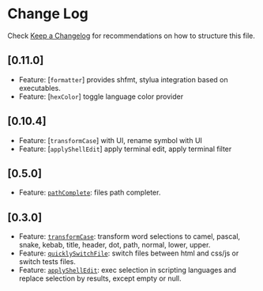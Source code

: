 # Change Log

Check [Keep a Changelog](http://keepachangelog.com/) for recommendations on how to structure this file.

## [0.11.0]

- Feature: [`formatter`] provides shfmt, stylua integration based on executables.
- Feature: [`hexColor`] toggle language color provider

## [0.10.4]

- Feature: [`transformCase`] with UI, rename symbol with UI
- Feature: [`applyShellEdit`] apply terminal edit, apply terminal filter

## [0.5.0]

- Feature: [`pathComplete`](./src/pathComplete.ts): files path completer.

## [0.3.0]

- Feature: [`transformCase`](./src/transformCase.ts): transform word selections to camel, pascal, snake, kebab, title, header, dot, path, normal, lower, upper.
- Feature: [`quicklySwitchFile`](./src/quicklySwitchFile.ts): switch files between html and css/js or switch tests files.
- Feature: [`applyShellEdit`](./src/applyShellEdit.ts): exec selection in scripting languages and replace selection by results, except empty or null.
